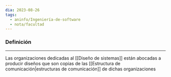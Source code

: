 ```yaml
---
dia: 2023-08-26
tags:
  - aninfo/Ingeniería-de-software
  - nota/facultad
---
```

### Definición
---
Las organizaciones dedicadas al [[Diseño de sistemas]] están abocadas a producir diseños que son copias de las [[Estructura de comunicación|estructuras de comunicación]] de dichas organizaciones